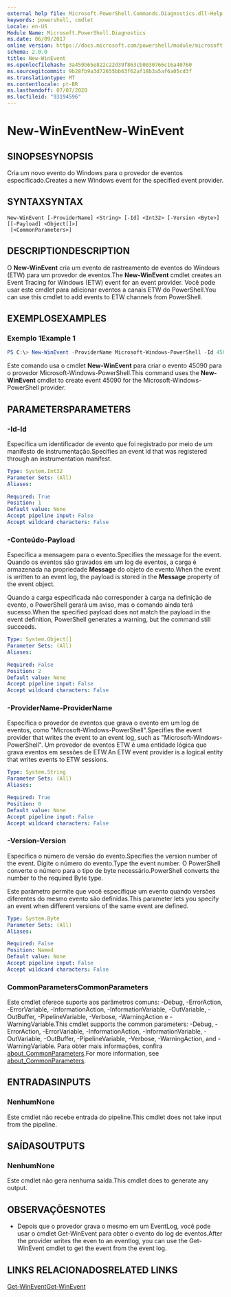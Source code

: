 ```yaml
---
external help file: Microsoft.PowerShell.Commands.Diagnostics.dll-Help.xml
keywords: powershell, cmdlet
Locale: en-US
Module Name: Microsoft.PowerShell.Diagnostics
ms.date: 06/09/2017
online version: https://docs.microsoft.com/powershell/module/microsoft.powershell.diagnostics/new-winevent?view=powershell-6&WT.mc_id=ps-gethelp
schema: 2.0.0
title: New-WinEvent
ms.openlocfilehash: 3a459b65e822c22d39f863cb0030766c16a40760
ms.sourcegitcommit: 9b28fb9a3d72655bb63f62af18b3a5af6a05cd3f
ms.translationtype: MT
ms.contentlocale: pt-BR
ms.lasthandoff: 07/07/2020
ms.locfileid: "93194596"
---
```

# <span data-ttu-id="b160b-103">New-WinEvent</span><span class="sxs-lookup"><span data-stu-id="b160b-103">New-WinEvent</span></span>

## <span data-ttu-id="b160b-104">SINOPSE</span><span class="sxs-lookup"><span data-stu-id="b160b-104">SYNOPSIS</span></span>
<span data-ttu-id="b160b-105">Cria um novo evento do Windows para o provedor de eventos especificado.</span><span class="sxs-lookup"><span data-stu-id="b160b-105">Creates a new Windows event for the specified event provider.</span></span>

## <span data-ttu-id="b160b-106">SYNTAX</span><span class="sxs-lookup"><span data-stu-id="b160b-106">SYNTAX</span></span>

```
New-WinEvent [-ProviderName] <String> [-Id] <Int32> [-Version <Byte>] [[-Payload] <Object[]>]
 [<CommonParameters>]
```

## <span data-ttu-id="b160b-107">DESCRIPTION</span><span class="sxs-lookup"><span data-stu-id="b160b-107">DESCRIPTION</span></span>

<span data-ttu-id="b160b-108">O **New-WinEvent** cria um evento de rastreamento de eventos do Windows (ETW) para um provedor de eventos.</span><span class="sxs-lookup"><span data-stu-id="b160b-108">The **New-WinEvent** cmdlet creates an Event Tracing for Windows (ETW) event for an event provider.</span></span>
<span data-ttu-id="b160b-109">Você pode usar este cmdlet para adicionar eventos a canais ETW do PowerShell.</span><span class="sxs-lookup"><span data-stu-id="b160b-109">You can use this cmdlet to add events to ETW channels from PowerShell.</span></span>

## <span data-ttu-id="b160b-110">EXEMPLOS</span><span class="sxs-lookup"><span data-stu-id="b160b-110">EXAMPLES</span></span>

### <span data-ttu-id="b160b-111">Exemplo 1</span><span class="sxs-lookup"><span data-stu-id="b160b-111">Example 1</span></span>

```powershell
PS C:\> New-WinEvent -ProviderName Microsoft-Windows-PowerShell -Id 45090 -Payload @("Workflow", "Running")
```

<span data-ttu-id="b160b-112">Este comando usa o cmdlet **New-WinEvent** para criar o evento 45090 para o provedor Microsoft-Windows-PowerShell.</span><span class="sxs-lookup"><span data-stu-id="b160b-112">This command uses the **New-WinEvent** cmdlet to create event 45090 for the Microsoft-Windows-PowerShell provider.</span></span>

## <span data-ttu-id="b160b-113">PARAMETERS</span><span class="sxs-lookup"><span data-stu-id="b160b-113">PARAMETERS</span></span>

### <span data-ttu-id="b160b-114">-Id</span><span class="sxs-lookup"><span data-stu-id="b160b-114">-Id</span></span>

<span data-ttu-id="b160b-115">Especifica um identificador de evento que foi registrado por meio de um manifesto de instrumentação.</span><span class="sxs-lookup"><span data-stu-id="b160b-115">Specifies an event id that was registered through an instrumentation manifest.</span></span>

```yaml
Type: System.Int32
Parameter Sets: (All)
Aliases:

Required: True
Position: 1
Default value: None
Accept pipeline input: False
Accept wildcard characters: False
```

### <span data-ttu-id="b160b-116">-Conteúdo</span><span class="sxs-lookup"><span data-stu-id="b160b-116">-Payload</span></span>

<span data-ttu-id="b160b-117">Especifica a mensagem para o evento.</span><span class="sxs-lookup"><span data-stu-id="b160b-117">Specifies the message for the event.</span></span> <span data-ttu-id="b160b-118">Quando os eventos são gravados em um log de eventos, a carga é armazenada na propriedade **Message** do objeto de evento.</span><span class="sxs-lookup"><span data-stu-id="b160b-118">When the event is written to an event log, the payload is stored in the **Message** property of the event object.</span></span>

<span data-ttu-id="b160b-119">Quando a carga especificada não corresponder à carga na definição de evento, o PowerShell gerará um aviso, mas o comando ainda terá sucesso.</span><span class="sxs-lookup"><span data-stu-id="b160b-119">When the specified payload does not match the payload in the event definition, PowerShell generates a warning, but the command still succeeds.</span></span>

```yaml
Type: System.Object[]
Parameter Sets: (All)
Aliases:

Required: False
Position: 2
Default value: None
Accept pipeline input: False
Accept wildcard characters: False
```

### <span data-ttu-id="b160b-120">-ProviderName</span><span class="sxs-lookup"><span data-stu-id="b160b-120">-ProviderName</span></span>

<span data-ttu-id="b160b-121">Especifica o provedor de eventos que grava o evento em um log de eventos, como "Microsoft-Windows-PowerShell".</span><span class="sxs-lookup"><span data-stu-id="b160b-121">Specifies the event provider that writes the event to an event log, such as "Microsoft-Windows-PowerShell".</span></span> <span data-ttu-id="b160b-122">Um provedor de eventos ETW é uma entidade lógica que grava eventos em sessões de ETW.</span><span class="sxs-lookup"><span data-stu-id="b160b-122">An ETW event provider is a logical entity that writes events to ETW sessions.</span></span>

```yaml
Type: System.String
Parameter Sets: (All)
Aliases:

Required: True
Position: 0
Default value: None
Accept pipeline input: False
Accept wildcard characters: False
```

### <span data-ttu-id="b160b-123">-Version</span><span class="sxs-lookup"><span data-stu-id="b160b-123">-Version</span></span>

<span data-ttu-id="b160b-124">Especifica o número de versão do evento.</span><span class="sxs-lookup"><span data-stu-id="b160b-124">Specifies the version number of the event.</span></span> <span data-ttu-id="b160b-125">Digite o número do evento.</span><span class="sxs-lookup"><span data-stu-id="b160b-125">Type the event number.</span></span> <span data-ttu-id="b160b-126">O PowerShell converte o número para o tipo de byte necessário.</span><span class="sxs-lookup"><span data-stu-id="b160b-126">PowerShell converts the number to the required Byte type.</span></span>

<span data-ttu-id="b160b-127">Este parâmetro permite que você especifique um evento quando versões diferentes do mesmo evento são definidas.</span><span class="sxs-lookup"><span data-stu-id="b160b-127">This parameter lets you specify an event when different versions of the same event are defined.</span></span>

```yaml
Type: System.Byte
Parameter Sets: (All)
Aliases:

Required: False
Position: Named
Default value: None
Accept pipeline input: False
Accept wildcard characters: False
```

### <span data-ttu-id="b160b-128">CommonParameters</span><span class="sxs-lookup"><span data-stu-id="b160b-128">CommonParameters</span></span>

<span data-ttu-id="b160b-129">Este cmdlet oferece suporte aos parâmetros comuns: -Debug, -ErrorAction, -ErrorVariable, -InformationAction, -InformationVariable, -OutVariable, -OutBuffer, -PipelineVariable, -Verbose, -WarningAction e -WarningVariable.</span><span class="sxs-lookup"><span data-stu-id="b160b-129">This cmdlet supports the common parameters: -Debug, -ErrorAction, -ErrorVariable, -InformationAction, -InformationVariable, -OutVariable, -OutBuffer, -PipelineVariable, -Verbose, -WarningAction, and -WarningVariable.</span></span> <span data-ttu-id="b160b-130">Para obter mais informações, confira [about_CommonParameters](https://go.microsoft.com/fwlink/?LinkID=113216).</span><span class="sxs-lookup"><span data-stu-id="b160b-130">For more information, see [about_CommonParameters](https://go.microsoft.com/fwlink/?LinkID=113216).</span></span>

## <span data-ttu-id="b160b-131">ENTRADAS</span><span class="sxs-lookup"><span data-stu-id="b160b-131">INPUTS</span></span>

### <span data-ttu-id="b160b-132">Nenhum</span><span class="sxs-lookup"><span data-stu-id="b160b-132">None</span></span>

<span data-ttu-id="b160b-133">Este cmdlet não recebe entrada do pipeline.</span><span class="sxs-lookup"><span data-stu-id="b160b-133">This cmdlet does not take input from the pipeline.</span></span>

## <span data-ttu-id="b160b-134">SAÍDAS</span><span class="sxs-lookup"><span data-stu-id="b160b-134">OUTPUTS</span></span>

### <span data-ttu-id="b160b-135">Nenhum</span><span class="sxs-lookup"><span data-stu-id="b160b-135">None</span></span>

<span data-ttu-id="b160b-136">Este cmdlet não gera nenhuma saída.</span><span class="sxs-lookup"><span data-stu-id="b160b-136">This cmdlet does to generate any output.</span></span>

## <span data-ttu-id="b160b-137">OBSERVAÇÕES</span><span class="sxs-lookup"><span data-stu-id="b160b-137">NOTES</span></span>

* <span data-ttu-id="b160b-138">Depois que o provedor grava o mesmo em um EventLog, você pode usar o cmdlet Get-WinEvent para obter o evento do log de eventos.</span><span class="sxs-lookup"><span data-stu-id="b160b-138">After the provider writes the even to an eventlog, you can use the Get-WinEvent cmdlet to get the event from the event log.</span></span>

## <span data-ttu-id="b160b-139">LINKS RELACIONADOS</span><span class="sxs-lookup"><span data-stu-id="b160b-139">RELATED LINKS</span></span>

[<span data-ttu-id="b160b-140">Get-WinEvent</span><span class="sxs-lookup"><span data-stu-id="b160b-140">Get-WinEvent</span></span>](Get-WinEvent.md)
